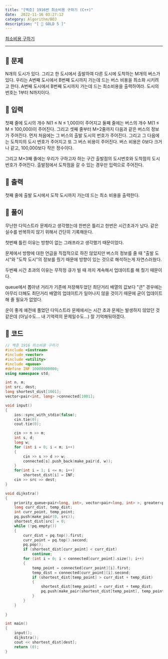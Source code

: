 ```yaml
---
title: "[백준] 1916번 최소비용 구하기 (C++)"
date:  2022-11-16 03:27:12
category: Algorithm/BOJ
description: "[ 💛 GOLD 5 ]"
---
```


[최소비용 구하기](https://www.acmicpc.net/problem/1916)

- - -

## 🌟 문제

N개의 도시가 있다. 그리고 한 도시에서 출발하여 다른 도시에 도착하는 M개의 버스가 있다. 우리는 A번째 도시에서 B번째 도시까지 가는데 드는 버스 비용을 최소화 시키려고 한다. A번째 도시에서 B번째 도시까지 가는데 드는 최소비용을 출력하여라. 도시의 번호는 1부터 N까지이다.

## 🌟 입력

첫째 줄에 도시의 개수 N(1 ≤ N ≤ 1,000)이 주어지고 둘째 줄에는 버스의 개수 M(1 ≤ M ≤ 100,000)이 주어진다. 그리고 셋째 줄부터 M+2줄까지 다음과 같은 버스의 정보가 주어진다. 먼저 처음에는 그 버스의 출발 도시의 번호가 주어진다. 그리고 그 다음에는 도착지의 도시 번호가 주어지고 또 그 버스 비용이 주어진다. 버스 비용은 0보다 크거나 같고, 100,000보다 작은 정수이다.

그리고 M+3째 줄에는 우리가 구하고자 하는 구간 출발점의 도시번호와 도착점의 도시번호가 주어진다. 출발점에서 도착점을 갈 수 있는 경우만 입력으로 주어진다.

## 🌟 출력

첫째 줄에 출발 도시에서 도착 도시까지 가는데 드는 최소 비용을 출력한다.

## 🌟 풀이

무난한 다익스트라 문제라고 생각했는데 한번은 틀리고 한번은 시간초과가 났다. 같은 실수를 반복하지 않기 위해서 간단히 기록해둔다.

첫번째 틀린 이유는 방향이 없는 그래프라고 생각했기 때문이었다.

문제에서 방향에 대한 언급을 직접적으로 하진 않았지만 버스의 정보를 줄 때 "출발 도시"와 "도착 도시"의 정보를 줬기 때문에 방향이 있는 것으로 해석하는게 자연스러웠다.

두번째 시간 초과의 이유는 무작정 큐가 빌 때 까지 계속해서 업데이트를 해 줬기 때문이다.

queue에서 뽑아낸 거리가 기존에 저장해두었던 최단거리 배열의 값보다 "큰" 경우에는 아무리 더해도 최단거리 배열의 업데이트가 일어나지 않을 것이기 때문에 굳이 업데이트 해 줄 필요가 없었다.

운이 좋게 예전에 풀었던 다익스트라 문제에서는 시간 초과 문제는 발생하지 않았던 것 같은데 (아닐수도... 내 기억력의 문제일수도...) 잘 기억해둬야겠다.

## 🌟 코드

```cpp
// 백준 1916 최소비용 구하기
#include <iostream>
#include <vector>
#include <utility>
#include <queue>
#define INF 10000000000;
using namespace std;

int n, m;
int src, dest;
long shortest_dist[1001];
vector<pair<int, long> >connected[1001];

void input()
{
	ios::sync_with_stdio(false);
	cin.tie(0);
	cout.tie(0);

	cin >> n >> m;
	int s, d;
	long w;
	for (int i = 0; i < m; i++)
	{
		cin >> s >> d >> w;
		connected[s].push_back(make_pair(d, w));
	}
	for(int i = 1; i <= n; i++)
		shortest_dist[i] = INF;
	cin >> src >> dest;
}

void dijkstra()
{
	priority_queue<pair<long, int>, vector<pair<long, int> >, greater<pair<long, int> > > pq; // first : dist, second : point
	long curr_dist, temp_dist;
	int curr_point, temp_point;
	pq.push(make_pair(0, src));
	shortest_dist[src] = 0;
	while (!pq.empty())
	{
		curr_dist = pq.top().first;
		curr_point = pq.top().second;
		pq.pop();
		if (shortest_dist[curr_point] < curr_dist)
			continue;
		for (int i = 0; i < connected[curr_point].size(); i++)
		{
			temp_point = connected[curr_point][i].first;
			temp_dist = connected[curr_point][i].second;
			if (shortest_dist[temp_point] > curr_dist + temp_dist)
			{
				shortest_dist[temp_point] = curr_dist + temp_dist;
				pq.push(make_pair(shortest_dist[temp_point], temp_point));
			}
		}
	}
	
}

int main()
{
	input();
	dijkstra();
	cout << shortest_dist[dest];
	return (0);
}
```